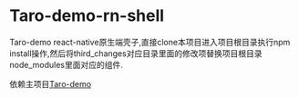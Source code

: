 # Taro-demo-rn-shell
Taro-demo react-native原生端壳子,直接clone本项目进入项目根目录执行npm install操作,然后将third_changes对应目录里面的修改项替换项目根目录node_modules里面对应的组件.

依赖主项目[Taro-demo](https://github.com/bozaigao/Taro-demo)
